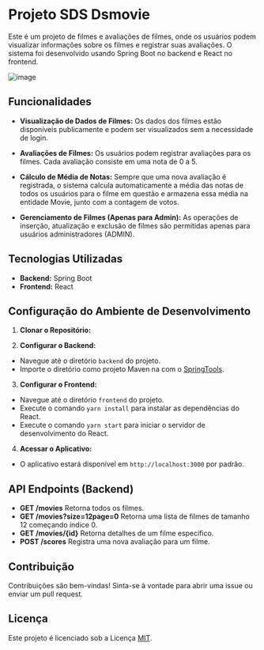 # Projeto SDS Dsmovie

Este é um projeto de filmes e avaliações de filmes, onde os usuários podem visualizar informações sobre os filmes e registrar suas avaliações. O sistema foi desenvolvido usando Spring Boot no backend e React no frontend.

![image](https://github.com/Sammy192/desafioDSMovie_restAssured/assets/53224915/bf46628b-77ca-4a16-96a2-e01fafb7821e)

## Funcionalidades

- **Visualização de Dados de Filmes:** Os dados dos filmes estão disponíveis publicamente e podem ser visualizados sem a necessidade de login.

- **Avaliações de Filmes:** Os usuários podem registrar avaliações para os filmes. Cada avaliação consiste em uma nota de 0 a 5.

- **Cálculo de Média de Notas:** Sempre que uma nova avaliação é registrada, o sistema calcula automaticamente a média das notas de todos os usuários para o filme em questão e armazena essa média na entidade Movie, junto com a contagem de votos.

- **Gerenciamento de Filmes (Apenas para Admin):** As operações de inserção, atualização e exclusão de filmes são permitidas apenas para usuários administradores (ADMIN).

## Tecnologias Utilizadas

- **Backend:** Spring Boot
- **Frontend:** React

## Configuração do Ambiente de Desenvolvimento

1. **Clonar o Repositório:**

2. **Configurar o Backend:**
- Navegue até o diretório `backend` do projeto.
- Importe o diretório como projeto Maven na com o [SpringTools](https://spring.io/tools).

3. **Configurar o Frontend:**
- Navegue até o diretório `frontend` do projeto.
- Execute o comando `yarn install` para instalar as dependências do React.
- Execute o comando `yarn start` para iniciar o servidor de desenvolvimento do React.

4. **Acessar o Aplicativo:**
- O aplicativo estará disponível em `http://localhost:3000` por padrão.

## API Endpoints (Backend)

- **GET /movies** Retorna todos os filmes.
- **GET /movies?size=12page=0** Retorna uma lista de filmes de tamanho 12 começando índice 0.
- **GET /movies/{id}** Retorna detalhes de um filme específico.
- **POST /scores** Registra uma nova avaliação para um filme.

## Contribuição

Contribuições são bem-vindas! Sinta-se à vontade para abrir uma issue ou enviar um pull request.

## Licença

Este projeto é licenciado sob a Licença [MIT](https://opensource.org/licenses/MIT).